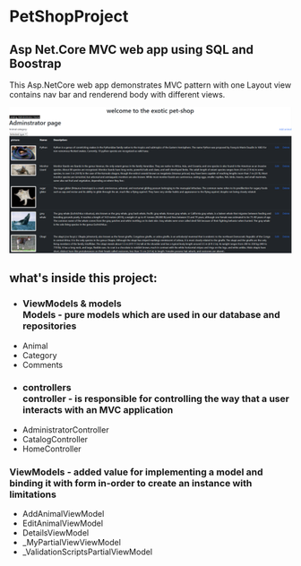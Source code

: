 # PetShopProject
<h2>  Asp Net.Core MVC web app using SQL and Boostrap</h2>

This Asp.NetCore web app demonstrates MVC pattern with one Layout view contains nav bar and renderend body with different views.

![](Images/Screenshot%202023-01-17%20122637.png)
<h2>what's inside this project:</h2>

<ul>
  <li>
 <h3> ViewModels & models <br>
   Models - pure models which are used in our database and repositories </h3>
  </li>
<li>Animal </li>
<li> Category </li>
<li> Comments </li>
</ul>



<ul>
  <li>
 <h3> controllers <br>
   controller - is responsible for controlling the way that a user interacts with an MVC application </h3>
  </li>
<li> AdministratorController </li>
<li> CatalogController </li>
<li> HomeController </li>
</ul>



<h3> ViewModels - added value for implementing a model and binding it with form in-order to create an instance with limitations</h3>
<ul>
  <li>AddAnimalViewModel</li>
  <li>EditAnimalViewModel</li>
  <li>DetailsViewModel</li>
  <li>_MyPartialViewViewModel</li>
  <li>_ValidationScriptsPartialViewModel</li>
</ul>
  



